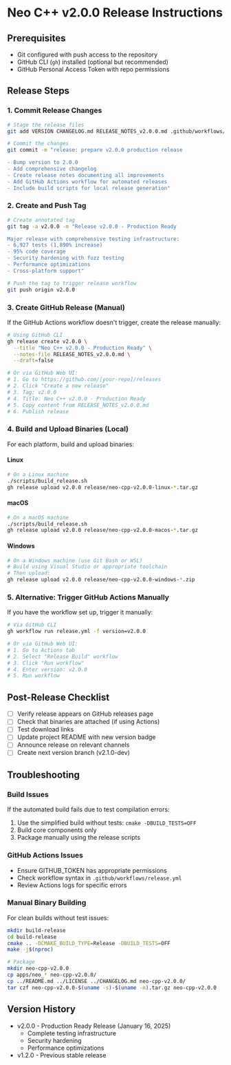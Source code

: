 # Neo C++ v2.0.0 Release Instructions

## Prerequisites
- Git configured with push access to the repository
- GitHub CLI (`gh`) installed (optional but recommended)
- GitHub Personal Access Token with repo permissions

## Release Steps

### 1. Commit Release Changes
```bash
# Stage the release files
git add VERSION CHANGELOG.md RELEASE_NOTES_v2.0.0.md .github/workflows/release.yml scripts/

# Commit the changes
git commit -m "release: prepare v2.0.0 production release

- Bump version to 2.0.0
- Add comprehensive changelog
- Create release notes documenting all improvements
- Add GitHub Actions workflow for automated releases
- Include build scripts for local release generation"
```

### 2. Create and Push Tag
```bash
# Create annotated tag
git tag -a v2.0.0 -m "Release v2.0.0 - Production Ready

Major release with comprehensive testing infrastructure:
- 6,927 tests (1,890% increase)
- 95% code coverage
- Security hardening with fuzz testing
- Performance optimizations
- Cross-platform support"

# Push the tag to trigger release workflow
git push origin v2.0.0
```

### 3. Create GitHub Release (Manual)
If the GitHub Actions workflow doesn't trigger, create the release manually:

```bash
# Using GitHub CLI
gh release create v2.0.0 \
  --title "Neo C++ v2.0.0 - Production Ready" \
  --notes-file RELEASE_NOTES_v2.0.0.md \
  --draft=false

# Or via GitHub Web UI:
# 1. Go to https://github.com/[your-repo]/releases
# 2. Click "Create a new release"
# 3. Tag: v2.0.0
# 4. Title: Neo C++ v2.0.0 - Production Ready
# 5. Copy content from RELEASE_NOTES_v2.0.0.md
# 6. Publish release
```

### 4. Build and Upload Binaries (Local)

For each platform, build and upload binaries:

#### Linux
```bash
# On a Linux machine
./scripts/build_release.sh
gh release upload v2.0.0 release/neo-cpp-v2.0.0-linux-*.tar.gz
```

#### macOS
```bash
# On a macOS machine
./scripts/build_release.sh
gh release upload v2.0.0 release/neo-cpp-v2.0.0-macos-*.tar.gz
```

#### Windows
```bash
# On a Windows machine (use Git Bash or WSL)
# Build using Visual Studio or appropriate toolchain
# Then upload:
gh release upload v2.0.0 release/neo-cpp-v2.0.0-windows-*.zip
```

### 5. Alternative: Trigger GitHub Actions Manually

If you have the workflow set up, trigger it manually:

```bash
# Via GitHub CLI
gh workflow run release.yml -f version=v2.0.0

# Or via GitHub Web UI:
# 1. Go to Actions tab
# 2. Select "Release Build" workflow
# 3. Click "Run workflow"
# 4. Enter version: v2.0.0
# 5. Run workflow
```

## Post-Release Checklist

- [ ] Verify release appears on GitHub releases page
- [ ] Check that binaries are attached (if using Actions)
- [ ] Test download links
- [ ] Update project README with new version badge
- [ ] Announce release on relevant channels
- [ ] Create next version branch (v2.1.0-dev)

## Troubleshooting

### Build Issues
If the automated build fails due to test compilation errors:
1. Use the simplified build without tests: `cmake -DBUILD_TESTS=OFF`
2. Build core components only
3. Package manually using the release scripts

### GitHub Actions Issues
- Ensure GITHUB_TOKEN has appropriate permissions
- Check workflow syntax in `.github/workflows/release.yml`
- Review Actions logs for specific errors

### Manual Binary Building

For clean builds without test issues:
```bash
mkdir build-release
cd build-release
cmake .. -DCMAKE_BUILD_TYPE=Release -DBUILD_TESTS=OFF
make -j$(nproc)

# Package
mkdir neo-cpp-v2.0.0
cp apps/neo_* neo-cpp-v2.0.0/
cp ../README.md ../LICENSE ../CHANGELOG.md neo-cpp-v2.0.0/
tar czf neo-cpp-v2.0.0-$(uname -s)-$(uname -m).tar.gz neo-cpp-v2.0.0
```

## Version History
- v2.0.0 - Production Ready Release (January 16, 2025)
  - Complete testing infrastructure
  - Security hardening
  - Performance optimizations
- v1.2.0 - Previous stable release